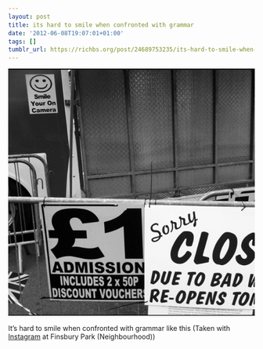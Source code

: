```yaml
---
layout: post
title: its hard to smile when confronted with grammar
date: '2012-06-08T19:07:01+01:00'
tags: []
tumblr_url: https://richbs.org/post/24689753235/its-hard-to-smile-when-confronted-with-grammar
---
```

 ![](/tumblr_files/tumblr_m5b8zplbZq1qzrvz1o1_640.jpg)  

It’s hard to smile when confronted with grammar like this (Taken with [Instagram](http://instagr.am) at Finsbury Park (Neighbourhood))

